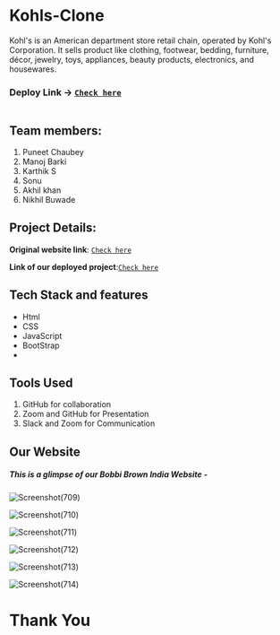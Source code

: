 # Kohls-Clone
Kohl's  is an American department store retail chain, operated by Kohl's Corporation. It sells product like clothing, footwear, bedding, furniture, décor, jewelry, toys, appliances, beauty products, electronics, and housewares.


 ### Deploy Link -> [`Check here`](https://precious-twilight-36b4ef.netlify.app/)
<img src="[https://lh3.googleusercontent.com/zyVawGkrNqTVDv1h2qrPcFty0ARE-tkuVadf3wo7m0LwLJuHWbHxQZsboLRX9q6rLkmHzA=s170](https://www.bobbibrowncosmetics.com/media/export/cms/Homepage/FH22/FH22_WeekendTravelMinis_pc.jpg)" alt=""> 

## Team members:
1. Puneet Chaubey
2. Manoj Barki
3. Karthik S
4. Sonu
5. Akhil khan
6. Nikhil Buwade



## Project Details:


**Original website link**: [`Check here`](https://www.kohls.com/)

**Link of our deployed project**:[`Check here`](https://precious-twilight-36b4ef.netlify.app/)

## Tech Stack and features
- Html
- CSS
- JavaScript
- BootStrap
- 
## Tools Used
1. GitHub for collaboration
2. Zoom and GitHub for Presentation
3. Slack and Zoom for Communication

## Our Website

 ##### This is a glimpse of our Bobbi Brown India Website -
 
 ![Screenshot(709)](https://user-images.githubusercontent.com/101567183/185385306-cffba644-7002-4afb-843f-44e337275836.png)
 
 ![Screenshot(710)](https://user-images.githubusercontent.com/101567183/185385656-8d1c10af-ad0a-425a-8038-fbd48e2691d4.png)
 
 ![Screenshot(711)](https://user-images.githubusercontent.com/101567183/185385682-e0e175f8-dc50-4910-8720-175d1ab1b777.png)
 
 ![Screenshot(712)](https://user-images.githubusercontent.com/101567183/185385702-4b3d6552-e45f-4787-b998-97e4d39d7af5.png)
 
 ![Screenshot(713)](https://user-images.githubusercontent.com/101567183/185385709-301544df-56e5-4e22-b530-e6de93dd33f9.png)
 
 ![Screenshot(714)](https://user-images.githubusercontent.com/101567183/185385722-af08a061-0bf0-4acc-afec-b29674f03e47.png)
  

# Thank You
